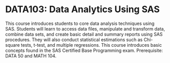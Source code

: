 # DATA103: Data Analytics Using SAS
This course introduces students to core data analysis techniques using SAS. Students will learn to access data files, manipulate and transform data, combine data sets, and create basic detail and summary reports using SAS procedures. They will also conduct statistical estimations such as Chi-square tests, t-test, and multiple regressions. This course introduces basic concepts found in the SAS Certified Base Programming exam. Prerequisite: DATA 50 and MATH 104.